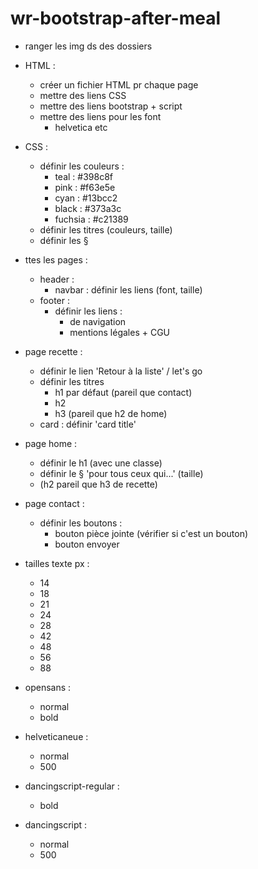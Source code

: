 # wr-bootstrap-after-meal

- ranger les img ds des dossiers

- HTML :
  - créer un fichier HTML pr chaque page
  - mettre des liens CSS
  - mettre des liens bootstrap + script
  - mettre des liens pour les font
    - helvetica etc

- CSS :
  - définir les couleurs :
    - teal : #398c8f
    - pink : #f63e5e
    - cyan : #13bcc2
    - black : #373a3c
    - fuchsia : #c21389
  - définir les titres (couleurs, taille)
  - définir les §


- ttes les pages :
  - header :
    - navbar : définir les liens (font, taille)
  - footer :
    - définir les liens :
      - de navigation
      - mentions légales + CGU

- page recette :
  - définir le lien 'Retour à la liste' / let's go
  - définir les titres
    - h1 par défaut (pareil que contact)
    - h2
    - h3 (pareil que h2 de home)
  - card : définir 'card title'

- page home :
  - définir le h1 (avec une classe)
  - définir le § 'pour tous ceux qui...' (taille)
  - (h2 pareil que h3 de recette)

- page contact :
  - définir les boutons :
    - bouton pièce jointe (vérifier si c'est un bouton)
    - bouton envoyer

- tailles texte px :
  - 14
  - 18
  - 21
  - 24
  - 28
  - 42
  - 48
  - 56
  - 88

- opensans :
  - normal
  - bold
- helveticaneue :
  - normal
  - 500
- dancingscript-regular :
  - bold
- dancingscript :
  - normal
  - 500